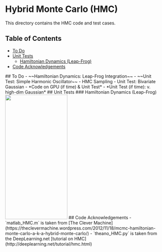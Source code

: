 Hybrid Monte Carlo (HMC)
===============
This directory contains the HMC code and test cases.

## Table of Contents
 - [To Do](#to-do)
 - [Unit Tests](#unit-tests)
     * [Hamiltonian Dynamics (Leap-Frog)](#hdlf)
 - [Code Acknowledgements](#ak)

<a name="to-do"/>
## To Do
 - ~~Hamiltonian Dynamics: Leap-Frog Integration~~
 - ~~Unit Test: Simple Harmonic Oscillator~~
 - HMC Sampling
 - Unit Test: Bivariate Gaussian
 - *Code on GPU (if time) & Unit Test*
 - *Unit Test (if time): v. high-dim Gaussian*

<a name="tests"/>
## Unit Tests

<a name="hdlf"/>
### Hamiltonian Dynamics (Leap-Frog)
<img src="./animations/ham_dynamics.gif" width="200" height="400" />

<a name="ak"/>
## Code Acknowledgements
 - `matlab_HMC.m` is taken from [The Clever Machine](https://theclevermachine.wordpress.com/2012/11/18/mcmc-hamiltonian-monte-carlo-a-k-a-hybrid-monte-carlo/)
 - `theano_HMC.py` is taken from the DeepLearning.net [tutorial on HMC](http://deeplearning.net/tutorial/hmc.html)